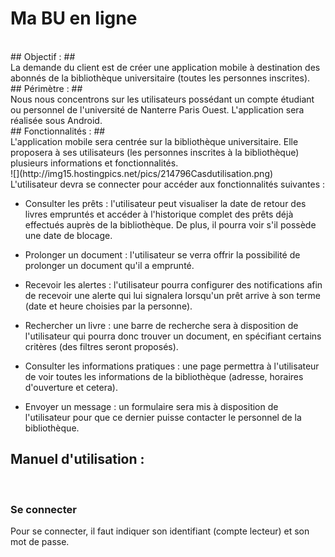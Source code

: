 # Ma BU en ligne #
</br>
## Objectif : ##
</br>
La demande du client est de créer une application mobile à destination des abonnés de la bibliothèque universitaire (toutes les personnes inscrites). 
</br>
## Périmètre : ##
</br>
Nous nous concentrons sur les utilisateurs possédant un compte étudiant ou personnel de l'université de Nanterre Paris Ouest. L'application sera réalisée sous Android.
</br>
## Fonctionnalités : ##
</br>
L'application mobile sera centrée sur la bibliothèque universitaire. Elle proposera à ses utilisateurs (les personnes inscrites à la bibliothèque) plusieurs informations et fonctionnalités.
</br>
![](http://img15.hostingpics.net/pics/214796Casdutilisation.png)
</br>
L'utilisateur devra se connecter pour accéder aux fonctionnalités suivantes :
</br>

- Consulter les prêts : l'utilisateur peut visualiser la date de retour des livres empruntés et accéder à l'historique complet des prêts déjà effectués auprès de la bibliothèque. De plus, il pourra voir s'il possède une date de blocage.</br>

- Prolonger un document : l'utilisateur se verra offrir la possibilité de prolonger un document qu'il a emprunté.  
- Recevoir les alertes : l'utilisateur pourra configurer des notifications afin de recevoir une alerte qui lui signalera lorsqu'un prêt arrive à son terme (date et heure choisies par la personne).</br>

- Rechercher un livre : une barre de recherche sera à disposition de l'utilisateur qui pourra donc trouver un document, en spécifiant certains critères (des filtres seront proposés).
- Consulter les informations pratiques : une page permettra à l'utilisateur de voir toutes les informations de la bibliothèque (adresse, horaires d'ouverture et cetera).</br>

- Envoyer un message : un formulaire sera mis à disposition de l'utilisateur pour que ce dernier puisse contacter le personnel de la bibliothèque.

## Manuel d'utilisation : ##
</br>

### Se connecter ### 
Pour se connecter, il faut indiquer son identifiant (compte lecteur) et son mot de passe.

